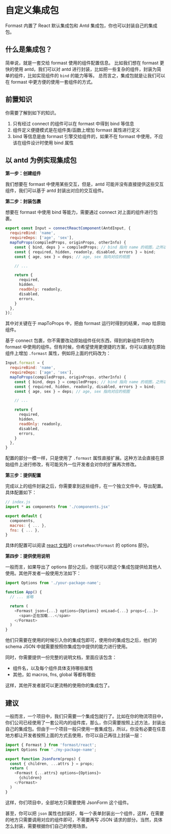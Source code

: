 # 自定义集成包

Formast 内置了 React 默认集成包和 Antd 集成包，你也可以封装自己的集成包。

## 什么是集成包？

简单说，就是一套交给 formast 使用的组件配置信息。
比如我们想在 formast 更快的使用 antd，我们可以对 antd 进行封装，比如把一些复杂的组件，封装为简单的组件，比如实现组件的 `bind` 的能力等等。
总而言之，集成包就是让我们可以在 formast 中更方便的使用一套组件的方式。

## 前置知识

你需要了解到如下的知识。

1. 只有经过 connect 的组件可以在 formast 中得到 bind 等信息
2. 组件定义便捷模式是在组件类/函数上增加 formast 属性进行定义
3. bind 等信息是由 formast 引擎交给组件的，如果不在 formast 中使用，不应该在组件设计时使用 bind 属性

## 以 antd 为例实现集成包

**第一步：创建组件**

我们想要在 formast 中使用某些交互，但是，antd 可能并没有直接提供这些交互组件，我们可以基于 antd 封装出对应的交互组件。

**第二步：封装包裹**

想要在 formast 中使用 bind 等能力，需要通过 connect 对上面的组件进行包裹。

```js
export const Input = connectReactComponent(AntdInput, {
  requireBind: 'name',
  requireDeps: ['age', 'sex'],
  mapToProps(compiledProps, originProps, otherInfo) {
    const { bind, deps } = compiledProps; // bind 指向 name 的视图，之所以叫 `bind` 而不是使用 `name`，是为了方便统一读取
    const { required, hidden, readonly, disabled, errors } = bind;
    const { age, sex } = deps; // age, sex 指向对应的视图

    // ...

    return {
      required,
      hidden,
      readOnly: readonly,
      disabled,
      errors,
    }
  },
});
```

其中对关键在于 mapToProps 中，把由 formast 运行时得到的结果，map 给原始组件。

基于 connect 包裹，你不需要改动原始组件任何东西，得到的新组件将作为 formast 中使用的组件。但有时候，你希望使用更便捷的方案，你可以直接在原始组件上增加 `.formast` 属性，例如将上面的代码改为：

```js
Input.formast = {
  requireBind: 'name',
  requireDeps: ['age', 'sex'],
  mapToProps(compiledProps, originProps, otherInfo) {
    const { bind, deps } = compiledProps; // bind 指向 name 的视图，之所以叫 `bind` 而不是使用 `name`，是为了方便统一读取
    const { required, hidden, readonly, disabled, errors } = bind;
    const { age, sex } = deps; // age, sex 指向对应的视图

    // ...

    return {
      required,
      hidden,
      readOnly: readonly,
      disabled,
      errors,
    }
  },
}
```

配置的部分一模一样，只是使用了 `.formast` 属性直接扩展。这种方法会直接在原始组件上进行修改，有可能另外一位开发者会对你的扩展再次修改。

**第三步：提供配置**

完成以上的组件封装之后，你需要拿到这些组件，在一个独立文件中，导出配置。具体配置如下：

```js
// index.js
import * as components from './components.jsx'

export default {
  components,
  macros: { ... },
  fns: { ... },
}
```

具体的配置可以阅读 [react 文档](react.md)的 `createReactFormast` 的 options 部分。

**第四步：提供使用说明**

一般而言，如果导出了 options 部分之后，你就可以把这个集成包提供给其他人使用。其他开发者一般使用方法如下：

```js
import Options from './your-package-name';

function App() {
  // ... 省略

  return (
    <Formast json={...} options={Options} onLoad={...} props={...}>
      <span>正在加载...</span>
    </Formast>
  )
}
```

他们只需要在使用的时候引入你的集成包即可，使用你的集成包之后，他们的 schema JSON 中就需要按照你集成包中提供的能力进行使用。

同时，你需要提供一份完整的说明文档，里面应该包含：

- 组件名，以及每个组件具体支持哪些属性
- 其他，如 macros, fns, global 等都有哪些

这样，其他开发者就可以更流畅的使用你的集成包了。

## 建议

一般而言，一个项目中，我们只需要一个集成包就行了。比如在你的物流项目中，你们公司已经使用了一套公司内的组件库，那么，你只需要按照上述方法，封装出自己的集成包。但由于一个项目一般只使用一套集成包，所以，你没有必要在任意地方都让开发者按照上面的方式去使用，你可以自己再往上封装一层：

```js
import { Formast } from 'formast/react';
import Options from './my-package-name';

export function JsonForm(props) {
  const { children, ...attrs } = props;
  return (
    <Formast {...attrs} options={Options}>
      {children}
    </Formast>
  )
}
```

这样，你们项目中，全部地方只需要使用 JsonForm 这个组件。

甚至，你可以把 `json` 属性也封装好，每一个表单封装出一个组件，这样，在需要的地方只需要调用对应的组件即可，不需要再写 JSON 请求的部分。当然，具体怎么封装，需要根据你们自己的使用场景。
